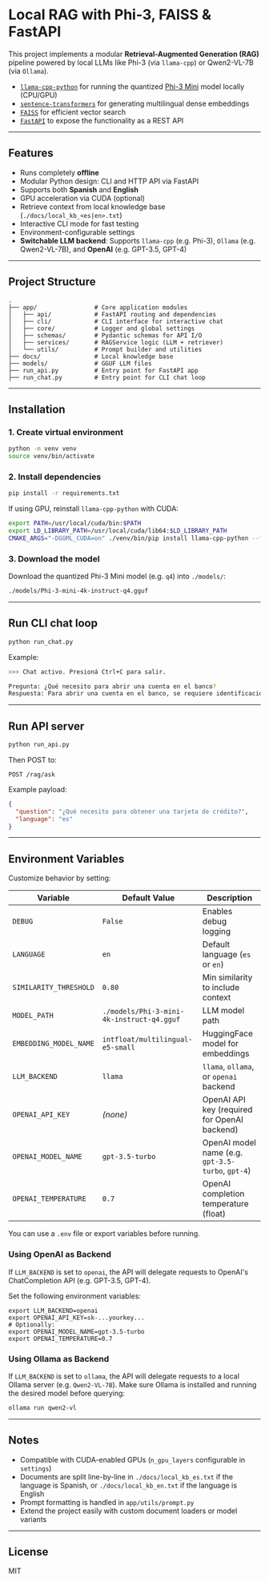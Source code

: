 # Local RAG with Phi-3, FAISS & FastAPI

This project implements a modular **Retrieval-Augmented Generation (RAG)** pipeline powered by local LLMs like Phi-3 (via `llama-cpp`) or Qwen2-VL-7B (via `Ollama`).

- [`llama-cpp-python`](https://github.com/abetlen/llama-cpp-python) for running the quantized [Phi-3 Mini](https://huggingface.co/microsoft/Phi-3-mini-4k-instruct-gguf) model locally (CPU/GPU)
- [`sentence-transformers`](https://www.sbert.net/) for generating multilingual dense embeddings
- [`FAISS`](https://github.com/facebookresearch/faiss) for efficient vector search
- [`FastAPI`](https://fastapi.tiangolo.com/) to expose the functionality as a REST API

---

## Features

- Runs completely **offline**
- Modular Python design: CLI and HTTP API via FastAPI
- Supports both **Spanish** and **English**
- GPU acceleration via CUDA (optional)
- Retrieve context from local knowledge base (`./docs/local_kb_<es|en>.txt`)
- Interactive CLI mode for fast testing
- Environment-configurable settings
- **Switchable LLM backend**: Supports `llama-cpp` (e.g. Phi-3), `Ollama` (e.g. Qwen2-VL-7B), and **OpenAI** (e.g. GPT-3.5, GPT-4)

---

## Project Structure

```
.
├── app/                # Core application modules
│   ├── api/            # FastAPI routing and dependencies
│   ├── cli/            # CLI interface for interactive chat
│   ├── core/           # Logger and global settings
│   ├── schemas/        # Pydantic schemas for API I/O
│   ├── services/       # RAGService logic (LLM + retriever)
│   └── utils/          # Prompt builder and utilities
├── docs/               # Local knowledge base
├── models/             # GGUF LLM files
├── run_api.py          # Entry point for FastAPI app
├── run_chat.py         # Entry point for CLI chat loop
```

---

## Installation

### 1. Create virtual environment

```bash
python -m venv venv
source venv/bin/activate
```

### 2. Install dependencies

```bash
pip install -r requirements.txt
```

If using GPU, reinstall `llama-cpp-python` with CUDA:

```bash
export PATH=/usr/local/cuda/bin:$PATH
export LD_LIBRARY_PATH=/usr/local/cuda/lib64:$LD_LIBRARY_PATH
CMAKE_ARGS="-DGGML_CUDA=on" ./venv/bin/pip install llama-cpp-python --force-reinstall --no-cache-dir
```

### 3. Download the model

Download the quantized Phi-3 Mini model (e.g. `q4`) into `./models/`:

```bash
./models/Phi-3-mini-4k-instruct-q4.gguf
```

---

## Run CLI chat loop

```bash
python run_chat.py
```

Example:

```bash
>>> Chat activo. Presioná Ctrl+C para salir.

Pregunta: ¿Qué necesito para abrir una cuenta en el banco?
Respuesta: Para abrir una cuenta en el banco, se requiere identificación oficial, domicilio, etc.
```

---

## Run API server

```bash
python run_api.py
```

Then POST to:

```
POST /rag/ask
```

Example payload:

```json
{
  "question": "¿Qué necesito para obtener una tarjeta de crédito?",
  "language": "es"
}
```

---

## Environment Variables

Customize behavior by setting:

| Variable                 | Default Value                               | Description                            |
| ------------------------ | ------------------------------------------- | -------------------------------------- |
| `DEBUG`                | `False`                                   | Enables debug logging                  |
| `LANGUAGE`             | `en`                                      | Default language (`es` or `en`)    |
| `SIMILARITY_THRESHOLD` | `0.80`                                    | Min similarity to include context      |
| `MODEL_PATH`           | `./models/Phi-3-mini-4k-instruct-q4.gguf` | LLM model path                         |
| `EMBEDDING_MODEL_NAME` | `intfloat/multilingual-e5-small`          | HuggingFace model for embeddings       |
| `LLM_BACKEND`          | `llama`                                   | `llama`, `ollama`, or `openai` backend |
| `OPENAI_API_KEY`       | _(none)_                                  | OpenAI API key (required for OpenAI backend) |
| `OPENAI_MODEL_NAME`    | `gpt-3.5-turbo`                           | OpenAI model name (e.g. `gpt-3.5-turbo`, `gpt-4`) |
| `OPENAI_TEMPERATURE`   | `0.7`                                     | OpenAI completion temperature (float) |

You can use a `.env` file or export variables before running.


### Using OpenAI as Backend

If `LLM_BACKEND` is set to `openai`, the API will delegate requests to OpenAI's ChatCompletion API (e.g. GPT-3.5, GPT-4).

Set the following environment variables:

```
export LLM_BACKEND=openai
export OPENAI_API_KEY=sk-...yourkey...
# Optionally:
export OPENAI_MODEL_NAME=gpt-3.5-turbo
export OPENAI_TEMPERATURE=0.7
```

### Using Ollama as Backend

If `LLM_BACKEND` is set to `ollama`, the API will delegate requests to a local Ollama server (e.g. `Qwen2-VL-7B`).
Make sure Ollama is installed and running the desired model before querying:

```bash
ollama run qwen2-vl
```

---

## Notes

- Compatible with CUDA-enabled GPUs (`n_gpu_layers` configurable in `settings`)
- Documents are split line-by-line in `./docs/local_kb_es.txt` if the language is Spanish, or `./docs/local_kb_en.txt` if the language is English
- Prompt formatting is handled in `app/utils/prompt.py`
- Extend the project easily with custom document loaders or model variants

---

## License

MIT
